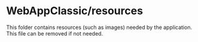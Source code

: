 # WebAppClassic/resources

This folder contains resources (such as images) needed by the application. This file can
be removed if not needed.
